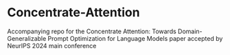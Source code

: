 # Concentrate-Attention
Accompanying repo for the Concentrate Attention: Towards Domain-Generalizable Prompt Optimization for Language Models paper accepted by NeurIPS 2024 main conference
